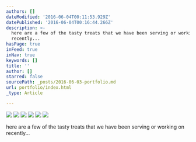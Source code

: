 ```yaml
---
authors: []
dateModified: '2016-06-04T00:11:53.929Z'
datePublished: '2016-06-04T00:16:44.266Z'
description: >-
  here are a few of the tasty treats that we have been serving or working on
  recently...
hasPage: true
inFeed: true
inNav: true
keywords: []
title: ''
author: []
starred: false
sourcePath: _posts/2016-06-03-portfolio.md
url: portfolio/index.html
_type: Article

---
```

![](https://the-grid-user-content.s3-us-west-2.amazonaws.com/842d27a1-08f9-4e7e-8270-a756603ec62d.jpg)
![](https://the-grid-user-content.s3-us-west-2.amazonaws.com/3d01b466-4b4f-47c0-a253-e2cbd2000cf8.jpg)
![](https://the-grid-user-content.s3-us-west-2.amazonaws.com/9138f901-9d38-493a-be45-fbbe1653ef7c.jpg)
![](https://the-grid-user-content.s3-us-west-2.amazonaws.com/b372d71c-dff1-49a1-85f0-e748001c5787.jpg)
![](https://the-grid-user-content.s3-us-west-2.amazonaws.com/7c82a276-b521-4541-9fb5-4ec31abd84d6.jpg)
![](https://the-grid-user-content.s3-us-west-2.amazonaws.com/953d8717-86d4-4208-8818-a409cb03b4fc.jpg)

here are a few of the tasty treats that we have been serving or working on recently...